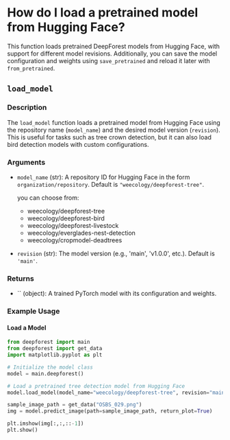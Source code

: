 # How do I load a pretrained model from Hugging Face?

This function loads pretrained DeepForest models from Hugging Face, with support for different model revisions. Additionally, you can save the model configuration and weights using `save_pretrained` and reload it later with `from_pretrained`.

## `load_model`

### Description

The `load_model` function loads a pretrained model from Hugging Face using the repository name (`model_name`) and the desired model version (`revision`). This is useful for tasks such as tree crown detection, but it can also load bird detection models with custom configurations.

### Arguments

- `model_name` (str): A repository ID for Hugging Face in the form `organization/repository`. Default is `"weecology/deepforest-tree"`.

  you can choose from:
    - weecology/deepforest-tree
    - weecology/deepforest-bird
    - weecology/deepforest-livestock
    - weecology/everglades-nest-detection
    - weecology/cropmodel-deadtrees
- `revision` (str): The model version (e.g., 'main', 'v1.0.0', etc.). Default is `'main'`.

### Returns

- `` (object): A trained PyTorch model with its configuration and weights.

### Example Usage

#### Load a Model

```python
from deepforest import main
from deepforest import get_data
import matplotlib.pyplot as plt

# Initialize the model class
model = main.deepforest()

# Load a pretrained tree detection model from Hugging Face
model.load_model(model_name="weecology/deepforest-tree", revision="main")

sample_image_path = get_data("OSBS_029.png")
img = model.predict_image(path=sample_image_path, return_plot=True)

plt.imshow(img[:,:,::-1])
plt.show()

```
